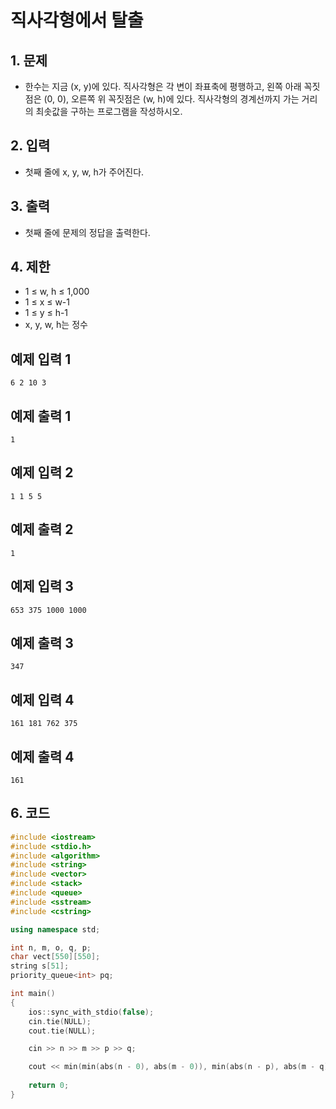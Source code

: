 # 직사각형에서 탈출

## 1. 문제
- 한수는 지금 (x, y)에 있다. 직사각형은 각 변이 좌표축에 평행하고, 왼쪽 아래 꼭짓점은 (0, 0), 오른쪽 위 꼭짓점은 (w, h)에 있다. 직사각형의 경계선까지 가는 거리의 최솟값을 구하는 프로그램을 작성하시오.

## 2. 입력

-  첫째 줄에 x, y, w, h가 주어진다.

## 3. 출력
- 첫째 줄에 문제의 정답을 출력한다.

## 4. 제한

- 1 ≤ w, h ≤ 1,000
- 1 ≤ x ≤ w-1
- 1 ≤ y ≤ h-1
- x, y, w, h는 정수

## 예제 입력 1

```
6 2 10 3
```

## 예제 출력 1

```
1
```

## 예제 입력 2

```
1 1 5 5
```

## 예제 출력 2

```
1
```

## 예제 입력 3

```
653 375 1000 1000
```

## 예제 출력 3

```
347
```

## 예제 입력 4

```
161 181 762 375
```

## 예제 출력 4

```
161
```

## 6. 코드

```c++
#include <iostream>
#include <stdio.h>
#include <algorithm>
#include <string>
#include <vector>
#include <stack>
#include <queue>
#include <sstream>
#include <cstring>

using namespace std;

int n, m, o, q, p;
char vect[550][550];
string s[51];
priority_queue<int> pq;

int main()
{
    ios::sync_with_stdio(false);
    cin.tie(NULL);
    cout.tie(NULL);

    cin >> n >> m >> p >> q;

    cout << min(min(abs(n - 0), abs(m - 0)), min(abs(n - p), abs(m - q)));
    
    return 0;
}
```
